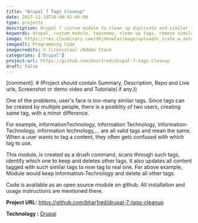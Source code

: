 ```yaml
---
title: "Drupal 7 Tags Cleanup"
date: 2017-11-10T16:00:42-05:00
type: projects
description: Drupal 7 custom module to clean up duplicate and similar tags.  
keywords: drupal, custom module, taxonomy, clean up tags, remove similar taxonomy, website, web development
image: https://res.cloudinary.com/dkjdeuwlv/image/upload/c_scale,w_auto,q_auto/v1541969158/bargavkondapu.com/projects/code-preview.webp
imagealt: Programming Code
imagecredits: © [cronislaw] /Adobe Stock
categories: ["Drupal"]
project-url: https://github.com/bhar1red/drupal-7-tags-cleanup
draft: false
---
```


[comment]: # (Project should contain Summary, Description, Repo and Live urls, Screenshot or demo video and Tutorials( if any.))

One of the problems, user's face is too-many similar tags. Since tags can be created by multiple people, there is a posiblity of two users, creating same tag, with a minor difference.

For example, informationTechnology, Information Technology, Information-Technology, information technology,... are all valid tags and mean the same. When a user wants to tag a content, they often gets confused with which tag to use.

This module, is created as a drush command, scans through such tags, identify which one to keep and deletes other tags. It also updates all content tagged with such similar tags to now tag to real one. For above example, Module would keep Information-Technology and delete all other tags.

Code is available as an open source module on github. All installation and usage instructions are mentioned there.


**Project URL:** https://github.com/bhar1red/drupal-7-tags-cleanup

**Technology :**  [Drupal](https://www.drupal.org/)
